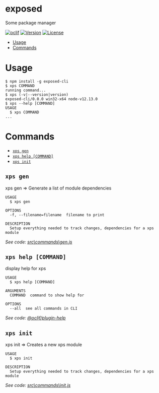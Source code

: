 exposed
=======

Some package manager

[![oclif](https://img.shields.io/badge/cli-oclif-brightgreen.svg)](https://oclif.io)
[![Version](https://img.shields.io/github/package-json/v/fuckingbored/exposed)](https://github.com/fuckingbored/exposed)
[![License](https://img.shields.io/github/license/fuckingbored/exposed)](https://github.com/fuckingbored/exposed/blob/master/LICENSE)

<!-- toc -->
* [Usage](#usage)
* [Commands](#commands)
<!-- tocstop -->
# Usage
<!-- usage -->
```sh-session
$ npm install -g exposed-cli
$ xps COMMAND
running command...
$ xps (-v|--version|version)
exposed-cli/0.0.0 win32-x64 node-v12.13.0
$ xps --help [COMMAND]
USAGE
  $ xps COMMAND
...
```
<!-- usagestop -->
# Commands
<!-- commands -->
* [`xps gen`](#xps-gen)
* [`xps help [COMMAND]`](#xps-help-command)
* [`xps init`](#xps-init)

## `xps gen`

xps gen => Generate a list of module dependencies

```
USAGE
  $ xps gen

OPTIONS
  -f, --filename=filename  filename to print

DESCRIPTION
  Setup everything needed to track changes, dependencies for a xps module
```

_See code: [src\commands\gen.js](https://github.com/fuckingbored/exposed/blob/v0.0.0/src\commands\gen.js)_

## `xps help [COMMAND]`

display help for xps

```
USAGE
  $ xps help [COMMAND]

ARGUMENTS
  COMMAND  command to show help for

OPTIONS
  --all  see all commands in CLI
```

_See code: [@oclif/plugin-help](https://github.com/oclif/plugin-help/blob/v2.2.3/src\commands\help.ts)_

## `xps init`

xps init => Creates a new xps module

```
USAGE
  $ xps init

DESCRIPTION
  Setup everything needed to track changes, dependencies for a xps module
```

_See code: [src\commands\init.js](https://github.com/fuckingbored/exposed/blob/v0.0.0/src\commands\init.js)_
<!-- commandsstop -->
